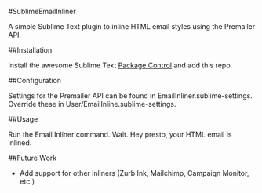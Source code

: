 #SublimeEmailInliner

A simple Sublime Text plugin to inline HTML email styles using the Premailer API.

##Installation

Install the awesome Sublime Text [Package Control](https://sublime.wbond.net/installation) and add this repo.

##Configuration

Settings for the Premailer API can be found in EmailInliner.sublime-settings. Override these in User/EmailInline.sublime-settings.

##Usage

Run the Email Inliner command. Wait. Hey presto, your HTML email is inlined.

##Future Work
- Add support for other inliners (Zurb Ink, Mailchimp, Campaign Monitor, etc.)